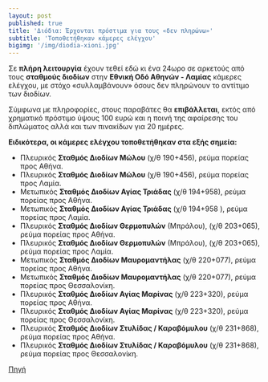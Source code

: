 ```yaml
---
layout: post
published: true
title: 'Διόδια: Έρχονται πρόστιμα για τους «δεν πληρώνω»'
subtitle: 'Τοποθετήθηκαν κάμερες ελέγχου'
bigimg: '/img/diodia-xioni.jpg'	
---
```


Σε **πλήρη λειτουργία** έχουν τεθεί εδώ κι ένα 24ωρο σε αρκετούς από τους **σταθμούς διοδίων** στην **Εθνική Οδό Αθηνών - Λαμίας** κάμερες ελέγχου, με στόχο «συλλαμβάνουν» όσους δεν πληρώνουν το αντίτιμο των διοδίων.

Σύμφωνα με πληροφορίες, στους παραβάτες θα **επιβάλλεται**, εκτός από χρηματικό πρόστιμο ύψους 100 ευρώ και η ποινή της αφαίρεσης του διπλώματος αλλά και των πινακίδων για 20 ημέρες.

**Ειδικότερα, οι κάμερες ελέγχου τοποθετήθηκαν στα εξής σημεία:**

* Πλευρικός **Σταθμός Διοδίων Μώλου** (χ/θ 190+456), ρεύμα πορείας προς Αθήνα.
* Πλευρικός **Σταθμός Διοδίων Μώλου** (χ/θ 190+456), ρεύμα πορείας προς Λαμία.
* Μετωπικός **Σταθμός Διοδίων Αγίας Τριάδας** (χ/θ 194+958), ρεύμα πορείας προς Αθήνα.
* Μετωπικός **Σταθμός Διοδίων Αγίας Τριάδας** (χ/θ 194+958 ), ρεύμα πορείας προς Λαμία.
* Πλευρικός **Σταθμός Διοδίων Θερμοπυλών** (Μπράλου), (χ/θ 203+065), ρεύμα πορείας προς Αθήνα.
* Πλευρικός **Σταθμός Διοδίων Θερμοπυλών** (Μπράλου), (χ/θ 203+065), ρεύμα πορείας προς Λαμία.
* Μετωπικός **Σταθμός Διοδίων Μαυρομαντήλας** (χ/θ 220+077), ρεύμα πορείας προς Αθήνα.
* Μετωπικός **Σταθμός Διοδίων Μαυρομαντήλας** (χ/θ 220+077), ρεύμα πορείας προς Θεσσαλονίκη.
* Πλευρικός **Σταθμός Διοδίων Αγίας Μαρίνας** (χ/θ 223+320), ρεύμα πορείας προς Αθήνα.
* Πλευρικός **Σταθμός Διοδίων Αγίας Μαρίνας** (χ/θ 223+320), ρεύμα πορείας προς Θεσσαλονίκη.
* Πλευρικός **Σταθμός Διοδίων Στυλίδας / Καραβόμυλου** (χ/θ 231+868), ρεύμα πορείας προς Αθήνα.
* Πλευρικός **Σταθμός Διοδίων Στυλίδας / Καραβόμυλου** (χ/θ 231+868), ρεύμα πορείας προς Θεσσαλονίκη.



[Πηγή](https://www.cnn.gr/news/ellada/story/167068/diodia-erxontai-prostima-gia-toys-den-plirono-topothetithikan-kameres-elegxoy)


